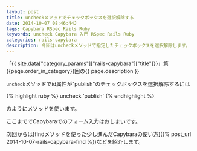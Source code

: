 ```yaml
---
layout: post
title: uncheckメソッドでチェックボックスを選択解除する
date: 2014-10-07 08:46:44J
tags: Capybara RSpec Rails Ruby
keywords: uncheck Capybara 入門 RSpec Rails Ruby
categories: rails-capybara
description: 今回はuncheckメソッドで指定したチェックボックスを選択解除します。
---
```


「{{ site.data["category_params"]["rails-capybara"]["title"]}}」第{{page.order_in_category}}回の{{ page.description }}

`uncheck`メソッドでid属性が"publish"のチェックボックスを選択解除するには

{% highlight ruby %}
uncheck 'publish'
{% endhighlight %}

のようにメソッドを使います。

ここまででCapybaraでのフォーム入力はおしまいです。

次回からは[findメソッドを使った少し進んだCapybaraの使い方]({% post_url 2014-10-07-rails-capybara-find %})などを紹介します。
